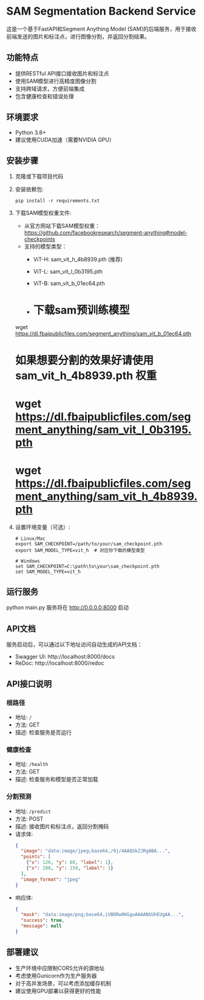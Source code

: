 # SAM Segmentation Backend Service

这是一个基于FastAPI和Segment Anything Model (SAM)的后端服务，用于接收前端发送的图片和标注点，进行图像分割，并返回分割结果。

## 功能特点

- 提供RESTful API接口接收图片和标注点
- 使用SAM模型进行高精度图像分割
- 支持跨域请求，方便前端集成
- 包含健康检查和错误处理

## 环境要求

- Python 3.8+
- 建议使用CUDA加速（需要NVIDIA GPU）

## 安装步骤

1. 克隆或下载项目代码

2. 安装依赖包:
   ```
   pip install -r requirements.txt
   ```

3. 下载SAM模型权重文件:
   - 从官方网站下载SAM模型权重：https://github.com/facebookresearch/segment-anything#model-checkpoints
   - 支持的模型类型：
     - ViT-H: sam_vit_h_4b8939.pth (推荐)
     - ViT-L: sam_vit_l_0b3195.pth
     - ViT-B: sam_vit_b_01ec64.pth
    
     - # 下载sam预训练模型
    wget https://dl.fbaipublicfiles.com/segment_anything/sam_vit_b_01ec64.pth
    # 如果想要分割的效果好请使用 sam_vit_h_4b8939.pth 权重
    # wget https://dl.fbaipublicfiles.com/segment_anything/sam_vit_l_0b3195.pth
    # wget https://dl.fbaipublicfiles.com/segment_anything/sam_vit_h_4b8939.pth

4. 设置环境变量（可选）:
   ```
   # Linux/Mac
   export SAM_CHECKPOINT=/path/to/your/sam_checkpoint.pth
   export SAM_MODEL_TYPE=vit_h  # 对应你下载的模型类型

   # Windows
   set SAM_CHECKPOINT=C:\path\to\your\sam_checkpoint.pth
   set SAM_MODEL_TYPE=vit_h
   ```

## 运行服务
python main.py
服务将在 http://0.0.0.0:8000 启动

## API文档

服务启动后，可以通过以下地址访问自动生成的API文档：
- Swagger UI: http://localhost:8000/docs
- ReDoc: http://localhost:8000/redoc

## API接口说明

### 根路径
- 地址: `/`
- 方法: GET
- 描述: 检查服务是否运行

### 健康检查
- 地址: `/health`
- 方法: GET
- 描述: 检查服务和模型是否正常加载

### 分割预测
- 地址: `/predict`
- 方法: POST
- 描述: 接收图片和标注点，返回分割掩码
- 请求体:
  ```json
  {
    "image": "data:image/jpeg;base64,/9j/4AAQSkZJRgABA...",
    "points": [
      {"x": 120, "y": 80, "label": 1},
      {"x": 200, "y": 150, "label": 1}
    ],
    "image_format": "jpeg"
  }
  ```
- 响应体:
  ```json
  {
    "mask": "data:image/png;base64,iVBORw0KGgoAAAANSUhEUgAA...",
    "success": true,
    "message": null
  }
  ```

## 部署建议

- 生产环境中应限制CORS允许的源地址
- 考虑使用Gunicorn作为生产服务器
- 对于高并发场景，可以考虑添加缓存机制
- 建议使用GPU部署以获得更好的性能
